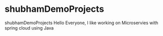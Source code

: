 # shubhamDemoProjects
shubhamDemoProjects
Hello Everyone,
I like working on Microservies with spring cloud using Java
